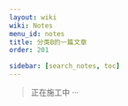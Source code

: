 ```yaml
---
layout: wiki
wiki: Notes
menu_id: notes
title: 分类B的一篇文章
order: 201

sidebar: [search_notes, toc]
---
```


> 正在施工中 ···
